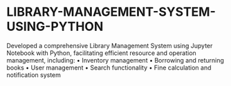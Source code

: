 # LIBRARY-MANAGEMENT-SYSTEM-USING-PYTHON
Developed a comprehensive Library Management System using Jupyter Notebook with Python, facilitating efficient resource and operation management, including: •⁠  ⁠Inventory management •⁠  ⁠Borrowing and returning books •⁠  ⁠User management •⁠  ⁠Search functionality •⁠  ⁠Fine calculation and notification system 
